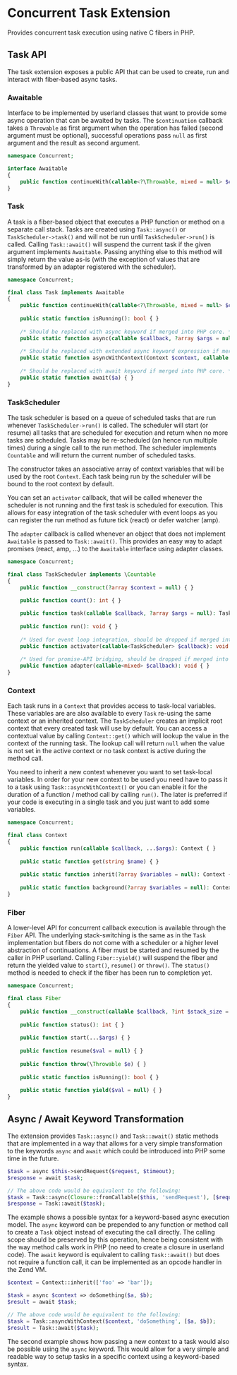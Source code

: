 # Concurrent Task Extension

Provides concurrent task execution using native C fibers in PHP.

## Task API

The task extension exposes a public API that can be used to create, run and interact with fiber-based async tasks.

### Awaitable

Interface to be implemented by userland classes that want to provide some async operation that can be awaited by tasks. The `$continuation` callback takes a `Throwable` as first argument when the operation has failed (second argument must be optional), successful operations pass `null` as first argument and the result as second argument.

```php
namespace Concurrent;

interface Awaitable
{
    public function continueWith(callable<?\Throwable, mixed = null> $continuation): void;
}
```

### Task

A task is a fiber-based object that executes a PHP function or method on a separate call stack. Tasks are created using `Task::async()` or `TaskScheduler->task()` and will not be run until `TaskScheduler->run()` is called. Calling `Task::await()` will suspend the current task if the given argument implements `Awaitable`. Passing anything else to this method will simply return the value as-is (with the exception of values that are transformed by an adapter registered with the scheduler).

```php
namespace Concurrent;

final class Task implements Awaitable
{
    public function continueWith(callable<?\Throwable, mixed = null> $continuation): void { }
    
    public static function isRunning(): bool { }
    
    /* Should be replaced with async keyword if merged into PHP core. */
    public static function async(callable $callback, ?array $args = null): Task { }
    
    /* Should be replaced with extended async keyword expression if merged into PHP core. */
    public static function asyncWithContext(Context $context, callable $callback, ?array $args = null): Task { }
    
    /* Should be replaced with await keyword if merged into PHP core. */
    public static function await($a) { }
}
```

### TaskScheduler

The task scheduler is based on a queue of scheduled tasks that are run whenever `TaskScheduler->run()` is called. The scheduler will start (or resume) all tasks that are scheduled for execution and return when no more tasks are scheduled. Tasks may be re-scheduled (an hence run multiple times) during a single call to the run method. The scheduler implements `Countable` and will return the current number of scheduled tasks.

The constructor takes an associative array of context variables that will be used by the root `Context`. Each task being run by the scheduler will be bound to the root context by default.

You can set an `activator` callback, that will be called whenever the scheduler is not running and the first task is scheduled for execution. This allows for easy integration of the task scheduler with event loops as you can register the run method as future tick (react) or defer watcher (amp).

The `adapter` callback is called whenever an object that does not implement `Awaitable` is passed to `Task::await()`. This provides an easy way to adapt promises (react, amp, ...) to the `Awaitable` interface using adapter classes.

```php
namespace Concurrent;

final class TaskScheduler implements \Countable
{
    public function __construct(?array $context = null) { }

    public function count(): int { }
    
    public function task(callable $callback, ?array $args = null): Task { }
    
    public function run(): void { }
    
    /* Used for event loop integration, should be dropped if merged into PHP core. */
    public function activator(callable<TaskScheduler> $callback): void { }
    
    /* Used for promise-API bridging, should be dropped if merged into PHP core. */
    public function adapter(callable<mixed> $callback): void { }
}
```

### Context

Each task runs in a `Context` that provides access to task-local variables. These variables are are also available to every `Task` re-using the same context or an inherited context. The `TaskScheduler` creates an implicit root context that every created task will use by default. You can access a contextual value by calling `Context::get()` which will lookup the value in the context of the running task. The lookup call will return `null` when the value is not set in the active context or no task context is active during the method call.

You need to inherit a new context whenever you want to set task-local variables. In order for your new context to be used you need have to pass it to a task using `Task::asyncWithContext()` or you can enable it for the duration of a function / method call by calling `run()`. The later is preferred if your code is executing in a single task and you just want to add some variables.

```php
namespace Concurrent;

final class Context
{
    public function run(callable $callback, ...$args): Context { }
    
    public static function get(string $name) { }
    
    public static function inherit(?array $variables = null): Context { }
    
    public static function background(?array $variables = null): Context { }
}
```

### Fiber

A lower-level API for concurrent callback execution is available through the `Fiber` API. The underlying stack-switching is the same as in the `Task` implementation but fibers do not come with a scheduler or a higher level abstraction of continuations. A fiber must be started and resumed by the caller in PHP userland. Calling `Fiber::yield()` will suspend the fiber and return the yielded value to `start()`, `resume()` or `throw()`. The `status()` method is needed to check if the fiber has been run to completion yet.

```php
namespace Concurrent;

final class Fiber
{
    public function __construct(callable $callback, ?int $stack_size = null) { }
    
    public function status(): int { }
    
    public function start(...$args) { }
    
    public function resume($val = null) { }
    
    public function throw(\Throwable $e) { }
    
    public static function isRunning(): bool { }
    
    public static function yield($val = null) { }
}
```

## Async / Await Keyword Transformation

The extension provides `Task::async()` and `Task::await()` static methods that are implemented in a way that allows for a very simple transformation to the keywords `async` and `await` which could be introduced into PHP some time in the future.

```php
$task = async $this->sendRequest($request, $timeout);
$response = await $task;

// The above code would be equivalent to the following:
$task = Task::async(Closure::fromCallable($this, 'sendRequest'), [$request, $timeout]);
$response = Task::await($task);
```

The example shows a possible syntax for a keyword-based async execution model. The `async` keyword can be prepended to any function or method call to create a `Task` object instead of executing the call directly. The calling scope should be preserved by this operation, hence being consistent with the way method calls work in PHP (no need to create a closure in userland code). The `await` keyword is equivalent to calling `Task::await()` but does not require a function call, it can be implemented as an opcode handler in the Zend VM.

```php
$context = Context::inherit(['foo' => 'bar']);

$task = async $context => doSomething($a, $b);
$result = await $task;

// The above code would be equivalent to the following:
$task = Task::asyncWithContext($context, 'doSomething', [$a, $b]);
$result = Task::await($task);
```

The second example shows how passing a new context to a task would also be possible using the `async` keyword. This would allow for a very simple and readable way to setup tasks in a specific context using a keyword-based syntax.
